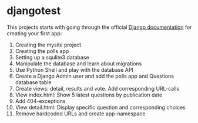 # djangotest

This projects starts with going through the official [Django documentation](https://docs.djangoproject.com/en/1.9/intro/tutorial01/ "Django ducomentation") for creating your first app:

1. Creating the mysite project
2. Creating the polls app
3. Setting up a squlite3 database
4. Manipulate the database and learn about migrations
5. Use Python Shell and play with the database API
6. Create a Django Admin user and add the polls app and Questions database table
7. Create views: detail, results and vote. Add corresponding URL-calls
8. View index.html: Show 5 latest questions by publication date
9. Add 404-exceptions
10. View detail.html: Display specific question and corresponding choices
11. Remove hardcoded URLs and create app-namespace

